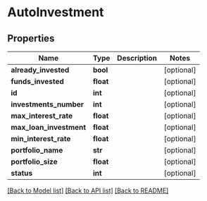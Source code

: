 # AutoInvestment

## Properties
Name | Type | Description | Notes
------------ | ------------- | ------------- | -------------
**already_invested** | **bool** |  | [optional] 
**funds_invested** | **float** |  | [optional] 
**id** | **int** |  | [optional] 
**investments_number** | **int** |  | [optional] 
**max_interest_rate** | **float** |  | [optional] 
**max_loan_investment** | **float** |  | [optional] 
**min_interest_rate** | **float** |  | [optional] 
**portfolio_name** | **str** |  | [optional] 
**portfolio_size** | **float** |  | [optional] 
**status** | **int** |  | [optional] 

[[Back to Model list]](../README.md#documentation-for-models) [[Back to API list]](../README.md#documentation-for-api-endpoints) [[Back to README]](../README.md)


